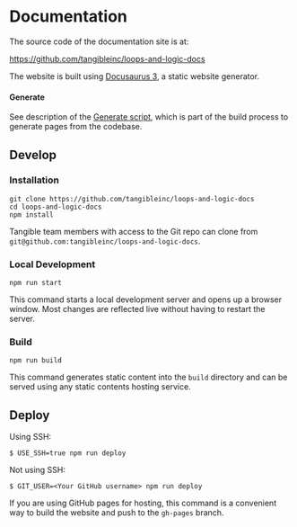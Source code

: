 # Documentation

The source code of the documentation site is at:

https://github.com/tangibleinc/loops-and-logic-docs

The website is built using [Docusaurus 3](https://docusaurus.io/), a static website generator.

#### Generate

See description of the [Generate script](generate), which is part of the build process to generate pages from the codebase.

## Develop

### Installation

```
git clone https://github.com/tangibleinc/loops-and-logic-docs
cd loops-and-logic-docs
npm install
```

Tangible team members with access to the Git repo can clone from `git@github.com:tangibleinc/loops-and-logic-docs`.

### Local Development

```
npm run start
```

This command starts a local development server and opens up a browser window. Most changes are reflected live without having to restart the server.

### Build

```
npm run build
```

This command generates static content into the `build` directory and can be served using any static contents hosting service.

## Deploy

Using SSH:

```
$ USE_SSH=true npm run deploy
```

Not using SSH:

```
$ GIT_USER=<Your GitHub username> npm run deploy
```

If you are using GitHub pages for hosting, this command is a convenient way to build the website and push to the `gh-pages` branch.

